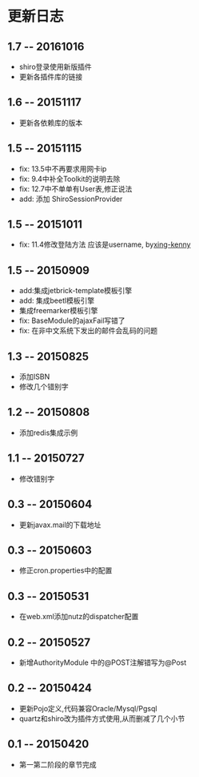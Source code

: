 # 更新日志

## 1.7 -- 20161016

* shiro登录使用新版插件
* 更新各插件库的链接

## 1.6 -- 20151117

* 更新各依赖库的版本

## 1.5 -- 20151115

* fix: 13.5中不再要求用网卡ip
* fix: 9.4中补全Toolkit的说明去除
* fix: 12.7中不单单有User表,修正说法
* add: 添加 ShiroSessionProvider

## 1.5 -- 20151011

* fix: 11.4修改登陆方法 应该是username,  by[xing-kenny](https://github.com/xing-kenny)

## 1.5 -- 20150909

* add:集成jetbrick-template模板引擎
* add: 集成beetl模板引擎
* 集成freemarker模板引擎
* fix: BaseModule的ajaxFail写错了
* fix: 在非中文系统下发出的邮件会乱码的问题

## 1.3 -- 20150825

* 添加ISBN
* 修改几个错别字

## 1.2 -- 20150808

* 添加redis集成示例

## 1.1 -- 20150727

* 修改错别字

## 0.3 -- 20150604

* 更新javax.mail的下载地址

## 0.3 -- 20150603

* 修正cron.properties中的配置

## 0.3 -- 20150531

* 在web.xml添加nutz的dispatcher配置

## 0.2 -- 20150527

* 新增AuthorityModule 中的@POST注解错写为@Post

## 0.2 -- 20150424

* 更新Pojo定义,代码兼容Oracle/Mysql/Pgsql
* quartz和shiro改为插件方式使用,从而删减了几个小节

## 0.1 -- 20150420

* 第一第二阶段的章节完成